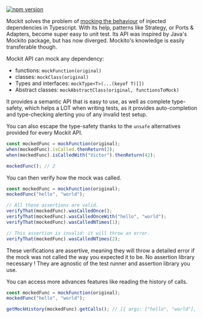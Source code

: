 [![npm version](https://badge.fury.io/js/@vdstack%2Fmockit.svg)](https://badge.fury.io/js/@vdstack%2Fmockit)

Mockit solves the problem of [mocking the behaviour](https://martinfowler.com/articles/mocksArentStubs.html) of injected dependencies in Typescript. With its help, patterns like Strategy, or Ports & Adapters, become super easy to unit test. Its API was inspired by Java's Mockito package, but has now diverged. Mockito's knowledge is easily transferable though.

Mockit API can mock any dependency:
- functions: `mockFunction(original)`
- classes: `mockClass(original)`
- Types and interfaces: `mockType<T>(...(keyof T)[])`
- Abstract classes: `mockAbstractClass(original, functionsToMock)`

It provides a semantic API that is easy to use, as well as complete type-safety, which helps a LOT when writing tests, as it provides auto-completion and type-checking alerting you of any invalid test setup.

You can also escape the type-safety thanks to the `unsafe` alternatives provided for every Mockit API.

```ts
const mockedFunc = mockFunction(original);
when(mockedFunc).isCalled.thenReturn(2);
when(mockedFunc).isCalledWith("Victor").thenReturn(42);

mockedFunc(); // 2
```

You can then verify how the mock was called.

```ts
const mockedFunc = mockFunction(original);
mockedFunc("hello", "world");

// All these assertions are valid.
verifyThat(mockedFunc).wasCalledOnce();
verifyThat(mockedFunc).wasCalledOnceWith("hello", "world");
verifyThat(mockedFunc).wasCalledNTimes(1);

// This assertion is invalid: it will throw an error.
verifyThat(mockedFunc).wasCalledNTimes(2);
```

These verifications are assertive, meaning they will throw a detailed error if the mock was not called the way you expected it to be. No assertion library necessary ! 
They are agnostic of the test runner and assertion library you use.

You can access more advances features like reading the history of calls.

```ts
const mockedFunc = mockFunction(original);
mockedFunc("hello", "world");

getMockHistory(mockedFunc).getCalls(); // [{ args: ["hello", "world"], date: a Date }]
```

